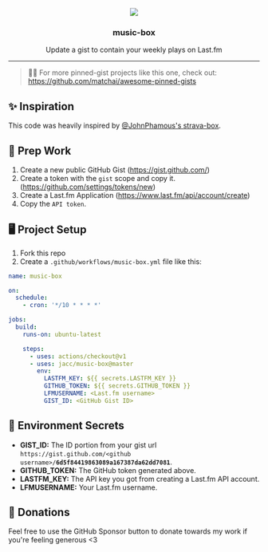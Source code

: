 <p align='center'> 
  <img src="https://github.com/jacc/music-box/blob/master/branding/musicbox-preview.png">
  <h3 align="center">music-box</h3>
  <p align="center">Update a gist to contain your weekly plays on Last.fm</p>
</p>

---
> 📌✨ For more pinned-gist projects like this one, check out: https://github.com/matchai/awesome-pinned-gists

## ✨ Inspiration
This code was heavily inspired by [@JohnPhamous's strava-box](https://github.com/JohnPhamous/strava-box).

## 🎒 Prep Work
1. Create a new public GitHub Gist (https://gist.github.com/)
1. Create a token with the `gist` scope and copy it. (https://github.com/settings/tokens/new)
1. Create a Last.fm Application (https://www.last.fm/api/account/create)
1. Copy the `API token`.

## 🖥 Project Setup
1. Fork this repo
1. Create a `.github/workflows/music-box.yml` file like this:
```yml
name: music-box

on:
  schedule:
    - cron: '*/10 * * * *'

jobs:
  build:
    runs-on: ubuntu-latest

    steps:
      - uses: actions/checkout@v1
      - uses: jacc/music-box@master
        env:
          LASTFM_KEY: ${{ secrets.LASTFM_KEY }}
          GITHUB_TOKEN: ${{ secrets.GITHUB_TOKEN }}
          LFMUSERNAME: <Last.fm username>
          GIST_ID: <GitHub Gist ID>
```

## 🤫 Environment Secrets
- **GIST_ID:** The ID portion from your gist url `https://gist.github.com/<github username>/`**`6d5f84419863089a167387da62dd7081`**.
- **GITHUB_TOKEN:** The GitHub token generated above.
- **LASTFM_KEY:** The API key you got from creating a Last.fm API account.
- **LFMUSERNAME:** Your Last.fm username.

## 💸 Donations

Feel free to use the GitHub Sponsor button to donate towards my work if you're feeling generous <3
